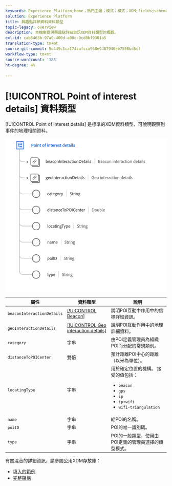 ```yaml
---
keywords: Experience Platform;home；熱門主題；模式；模式；XDM;fields;schemas;Schemas;poi;poi details；興趣點；興趣點詳細資料；資料類型；資料類型；
solution: Experience Platform
title: 興趣點詳細資料資料類型
topic-legacy: overview
description: 本檔案提供興趣點詳細資訊XDM資料類型的概觀。
exl-id: cab5463b-97a0-400d-a00c-0cd8bf9301a5
translation-type: tm+mt
source-git-commit: 5d449c1ca174cafcca988e9487940eb7550bd5cf
workflow-type: tm+mt
source-wordcount: '188'
ht-degree: 4%

---
```


# [!UICONTROL Point of interest details] 資料類型

[!UICONTROL Point of interest details] 是標準的XDM資料類型，可說明觀察到事件的地理相關資料。

<img src="../images/data-types/poi-details.png" width="550" /><br />

| 屬性 | 資料類型 | 說明 |
| --- | --- | --- |
| `beaconInteractionDetails` | [[!UICONTROL Beacon]](./beacon.md) | 說明POI互動中作用中的信標詳細資訊。 |
| `geoInteractionDetails` | [[!UICONTROL Geo interaction details]](./geo-interaction-details.md) | 說明POI互動作用中的地理詳細資料。 |
| `category` | 字串 | 由POI定義管理員為組織POI而分配的常規類別。 |
| `distanceToPOICenter` | 雙倍 | 預計距離POI中心的距離（以米為單位）。 |
| `locatingType` | 字串 | 用於確定位置的機構。 接受的值包括： <ul><li>`beacon`</li><li>`gps`</li><li>`ip`</li><li>`ip+wifi`</li><li>`wifi-triangulation`</li></ul> |
| `name` | 字串 | 給POI的名稱。 |
| `poiID` | 字串 | POI的唯一識別碼。 |
| `type` | 字串 | POI的一般類型，使用由POI定義的管理員選擇的類型模式。 |

有關混音的詳細資訊，請參閱公用XDM存放庫：

* [填入的範例](https://github.com/adobe/xdm/blob/master/components/datatypes/poi-detail.example.1.json)
* [完整架構](https://github.com/adobe/xdm/blob/master/components/datatypes/poi-detail.schema.json)
